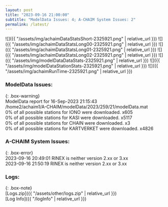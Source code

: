 ```yaml
---
layout: post
title: "2023-09-16 21:00:00"
subtitle: "ModelData Issues: 4; A-CHAIM System Issues: 2"
permalink: /latest/
---
```


![]({{ "/assets/img/achaimDataStatsShort-2325921.png" | relative_url }})
![]({{ "/assets/img/achaimDataStatsLong00-2325921.png" | relative_url }})
![]({{ "/assets/img/achaimDataStatsLong01-2325921.png" | relative_url }})
![]({{ "/assets/img/achaimDataStatsLong02-2325921.png" | relative_url }})
![]({{ "/assets/img/modelDataDataStats-2325921.png" | relative_url }})
![]({{ "/assets/img/modelDataStationStats-2325921.png" | relative_url }})
![]({{ "/assets/img/achaimRunTime-2325921.png" | relative_url }})


### ModelData Issues:  
  
{: .box-warning}  
 ModelData report for 16-Sep-2023 21:15:43   
 /home2/achaim1/A-CHAIM/modelData/2023/259/21/modelData.mat   
 0% of all possible stations for IONO were downloaded. x605   
 0% of all possible stations for KASI were downloaded. x5117   
 0% of all possible stations for CHAIN were downloaded. x3   
 0% of all possible stations for KARTVERKET were downloaded. x4826   
  
### A-CHAIM System Issues:  
  
{: .box-error}  
2023-09-16 20:49:01 RINEX is neither version 2.xx or 3.xx  
2023-09-16 21:50:19 RINEX is neither version 2.xx or 3.xx  

### Logs:  
  
{: .box-note}  
[Logs.zip]({{ "/assets/other/logs.zip" | relative_url }})  
[Log Info]({{ "/logInfo" | relative_url }})  
